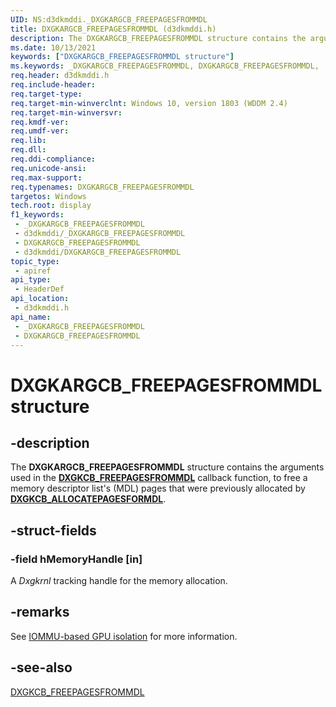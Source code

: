 ```yaml
---
UID: NS:d3dkmddi._DXGKARGCB_FREEPAGESFROMMDL
title: DXGKARGCB_FREEPAGESFROMMDL (d3dkmddi.h)
description: The DXGKARGCB_FREEPAGESFROMMDL structure contains the arguments used in the DXGKCB_FREEPAGESFROMMDL callback function.
ms.date: 10/13/2021
keywords: ["DXGKARGCB_FREEPAGESFROMMDL structure"]
ms.keywords: _DXGKARGCB_FREEPAGESFROMMDL, DXGKARGCB_FREEPAGESFROMMDL,
req.header: d3dkmddi.h
req.include-header: 
req.target-type: 
req.target-min-winverclnt: Windows 10, version 1803 (WDDM 2.4)
req.target-min-winversvr: 
req.kmdf-ver: 
req.umdf-ver: 
req.lib: 
req.dll:
req.ddi-compliance: 
req.unicode-ansi: 
req.max-support: 
req.typenames: DXGKARGCB_FREEPAGESFROMMDL
targetos: Windows
tech.root: display
f1_keywords:
 - _DXGKARGCB_FREEPAGESFROMMDL
 - d3dkmddi/_DXGKARGCB_FREEPAGESFROMMDL
 - DXGKARGCB_FREEPAGESFROMMDL
 - d3dkmddi/DXGKARGCB_FREEPAGESFROMMDL
topic_type:
 - apiref
api_type:
 - HeaderDef
api_location:
 - d3dkmddi.h
api_name:
 - _DXGKARGCB_FREEPAGESFROMMDL
 - DXGKARGCB_FREEPAGESFROMMDL
---
```


# DXGKARGCB_FREEPAGESFROMMDL structure

## -description

The **DXGKARGCB_FREEPAGESFROMMDL** structure contains the arguments used in the [**DXGKCB_FREEPAGESFROMMDL**](nc-d3dkmddi-dxgkcb_freepagesfrommdl.md) callback function, to free a memory descriptor list's (MDL) pages that were previously allocated by [**DXGKCB_ALLOCATEPAGESFORMDL**](ns-d3dkmddi-_dxgkargcb_allocatepagesformdl.md).

## -struct-fields

### -field hMemoryHandle [in]

A *Dxgkrnl* tracking handle for the memory allocation.

## -remarks

See [IOMMU-based GPU isolation](/windows-hardware/drivers/display/iommu-based-gpu-isolation) for more information.

## -see-also

[DXGKCB_FREEPAGESFROMMDL](nc-d3dkmddi-dxgkcb_freepagesfrommdl.md)

